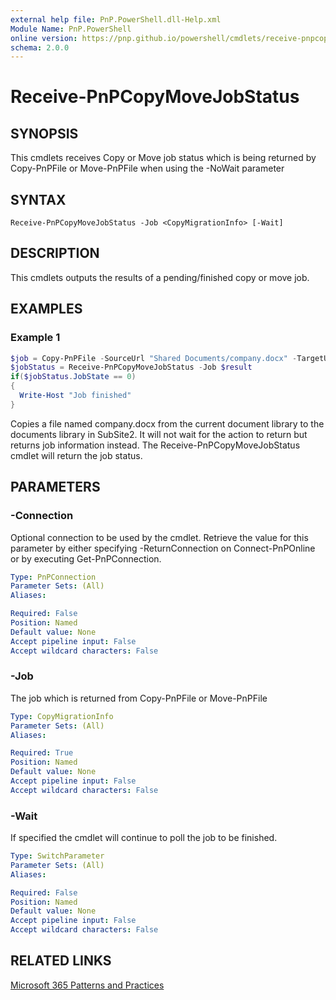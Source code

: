 ```yaml
---
external help file: PnP.PowerShell.dll-Help.xml
Module Name: PnP.PowerShell
online version: https://pnp.github.io/powershell/cmdlets/receive-pnpcopymovejobstatus
schema: 2.0.0
---
```


# Receive-PnPCopyMoveJobStatus

## SYNOPSIS
This cmdlets receives Copy or Move job status which is being returned by Copy-PnPFile or Move-PnPFile when using the -NoWait parameter

## SYNTAX

```
Receive-PnPCopyMoveJobStatus -Job <CopyMigrationInfo> [-Wait]
```

## DESCRIPTION
This cmdlets outputs the results of a pending/finished copy or move job.

## EXAMPLES

### Example 1
```powershell
$job = Copy-PnPFile -SourceUrl "Shared Documents/company.docx" -TargetUrl "SubSite2/Shared Documents" -NoWait
$jobStatus = Receive-PnPCopyMoveJobStatus -Job $result
if($jobStatus.JobState == 0)
{
  Write-Host "Job finished"
}
```

Copies a file named company.docx from the current document library to the documents library in SubSite2. It will not wait for the action to return but returns job information instead. The Receive-PnPCopyMoveJobStatus cmdlet will return the job status.

## PARAMETERS

### -Connection
Optional connection to be used by the cmdlet.
Retrieve the value for this parameter by either specifying -ReturnConnection on Connect-PnPOnline or by executing Get-PnPConnection.

```yaml
Type: PnPConnection
Parameter Sets: (All)
Aliases:

Required: False
Position: Named
Default value: None
Accept pipeline input: False
Accept wildcard characters: False
```

### -Job
The job which is returned from Copy-PnPFile or Move-PnPFile

```yaml
Type: CopyMigrationInfo
Parameter Sets: (All)
Aliases:

Required: True
Position: Named
Default value: None
Accept pipeline input: False
Accept wildcard characters: False
```

### -Wait
If specified the cmdlet will continue to poll the job to be finished.

```yaml
Type: SwitchParameter
Parameter Sets: (All)
Aliases:

Required: False
Position: Named
Default value: None
Accept pipeline input: False
Accept wildcard characters: False
```

## RELATED LINKS

[Microsoft 365 Patterns and Practices](https://aka.ms/m365pnp)